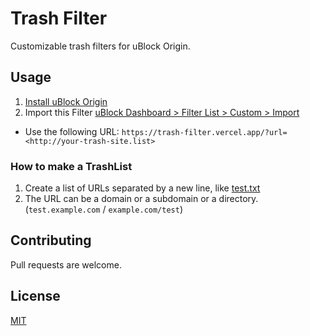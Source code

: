 # Trash Filter

Customizable trash filters for uBlock Origin.

## Usage

1. [Install uBlock Origin](https://github.com/gorhill/uBlock#installation)
2. Import this Filter [uBlock Dashboard > Filter List > Custom > Import](https://github.com/gorhill/uBlock/wiki/Filter-lists-from-around-the-web)

- Use the following URL:
  `https://trash-filter.vercel.app/?url=<http://your-trash-site.list>`

### How to make a TrashList

1. Create a list of URLs separated by a new line, like [test.txt](https://github.com/mouse484/TrashSiteFilter/blob/main/public/test.txt)
2. The URL can be a domain or a subdomain or a directory. (`test.example.com` / `example.com/test`)

## Contributing

Pull requests are welcome.

## License

[MIT](https://choosealicense.com/licenses/mit/)
